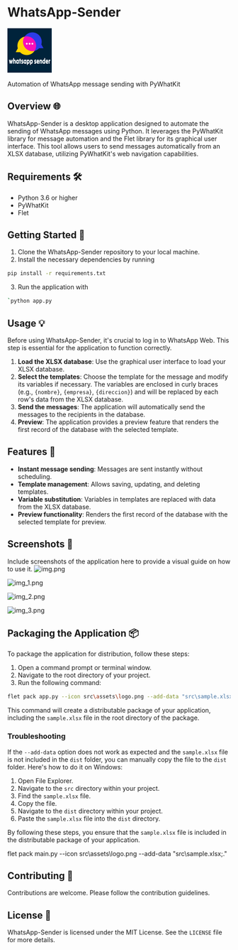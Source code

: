 # WhatsApp-Sender 
<img src="src/assets/logo.png" width="100" height="100">

Automation of WhatsApp message sending with PyWhatKit

## Overview 🌐

WhatsApp-Sender is a desktop application designed to automate the sending of WhatsApp messages using Python. It leverages the PyWhatKit library for message automation and the Flet library for its graphical user interface. This tool allows users to send messages automatically from an XLSX database, utilizing PyWhatKit's web navigation capabilities.

## Requirements 🛠️

- Python 3.6 or higher
- PyWhatKit
- Flet

## Getting Started 🚀

1. Clone the WhatsApp-Sender repository to your local machine.
2. Install the necessary dependencies by running 
```bash 
pip install -r requirements.txt
```
3. Run the application with 
```bash 
`python app.py
````

## Usage 💡

Before using WhatsApp-Sender, it's crucial to log in to WhatsApp Web. This step is essential for the application to function correctly.

1. **Load the XLSX database**: Use the graphical user interface to load your XLSX database.
2. **Select the templates**: Choose the template for the message and modify its variables if necessary. The variables are enclosed in curly braces (e.g., `{nombre}`, `{empresa}`, `{direccion}`) and will be replaced by each row's data from the XLSX database.
3. **Send the messages**: The application will automatically send the messages to the recipients in the database.
4. **Preview**: The application provides a preview feature that renders the first record of the database with the selected template.


## Features 🌟

- **Instant message sending**: Messages are sent instantly without scheduling.
- **Template management**: Allows saving, updating, and deleting templates.
- **Variable substitution**: Variables in templates are replaced with data from the XLSX database.
- **Preview functionality**: Renders the first record of the database with the selected template for preview.

## Screenshots 📸
Include screenshots of the application here to provide a visual guide on how to use it.
![img.png](src%2Fscreenshots%2Fimg.png)

![img_1.png](src%2Fscreenshots%2Fimg_1.png)

![img_2.png](src%2Fscreenshots%2Fimg_2.png)

![img_3.png](src%2Fscreenshots%2Fimg_3.png)

## Packaging the Application 📦

To package the application for distribution, follow these steps:

1. Open a command prompt or terminal window.
2. Navigate to the root directory of your project.
3. Run the following command:

```bash 
flet pack app.py --icon src\assets\logo.png --add-data "src\sample.xlsx;."
```


This command will create a distributable package of your application, including the `sample.xlsx` file in the root directory of the package.

### Troubleshooting

If the `--add-data` option does not work as expected and the `sample.xlsx` file is not included in the `dist` folder, you can manually copy the file to the `dist` folder. Here's how to do it on Windows:

1. Open File Explorer.
2. Navigate to the `src` directory within your project.
3. Find the `sample.xlsx` file.
4. Copy the file.
5. Navigate to the `dist` directory within your project.
6. Paste the `sample.xlsx` file into the `dist` directory.

By following these steps, you ensure that the `sample.xlsx` file is included in the distributable package of your application.


flet pack main.py --icon src\assets\logo.png --add-data "src\sample.xlsx;."

## Contributing  🤝

Contributions are welcome. Please follow the contribution guidelines.

## License 📄

WhatsApp-Sender is licensed under the MIT License. See the `LICENSE` file for more details.
